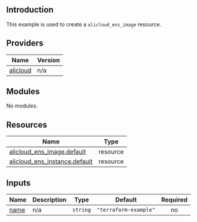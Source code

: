 <!-- BEGIN_TF_DOCS -->
## Introduction

This example is used to create a `alicloud_ens_image` resource.

## Providers

| Name | Version |
|------|---------|
| <a name="provider_alicloud"></a> [alicloud](#provider\_alicloud) | n/a |

## Modules

No modules.

## Resources

| Name | Type |
|------|------|
| [alicloud_ens_image.default](https://registry.terraform.io/providers/aliyun/alicloud/latest/docs/resources/ens_image) | resource |
| [alicloud_ens_instance.default](https://registry.terraform.io/providers/aliyun/alicloud/latest/docs/resources/ens_instance) | resource |

## Inputs

| Name | Description | Type | Default | Required |
|------|-------------|------|---------|:--------:|
| <a name="input_name"></a> [name](#input\_name) | n/a | `string` | `"terraform-example"` | no |
<!-- END_TF_DOCS -->    